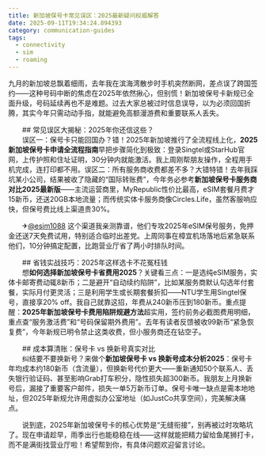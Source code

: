 ```yaml
---
title: 新加坡保号卡常见误区：2025最新疑问权威解答
date: 2025-09-11T19:34:24.894393
category: communication-guides
tags:
  - connectivity
  - sim
  - roaming
---
```


九月的新加坡总飘着细雨，去年我在滨海湾散步时手机突然断网，差点误了跨国签约——这种号码中断的焦虑在2025年依然揪心，但别慌！新加坡保号卡新规已全面升级，号码延续再也不是难题。过去大家总被过时信息误导，以为必须回国折腾，其实今年只需动动手指，就能避免高额漫游费和重要联系人丢失。  

　　## 常见误区大揭秘：2025年你还信这些？  
　　误区一：保号卡只能回国办？错！2025年新加坡推行了全流程线上化，**2025新加坡保号卡申请全流程指南**早把步骤简化到极致：登录Singtel或StarHub官网，上传护照和住址证明，30分钟内就能激活。我上周刚帮朋友操作，全程用手机完成，连打印都不用。误区二：所有服务商收费都差不多？大错特错！去年我踩坑某小公司，结果被收了隐藏的“国际转账费”，今年务必参考**新加坡保号卡服务商对比2025最新版**——主流运营商里，MyRepublic性价比最高，eSIM套餐月费才15新币，还送20GB本地流量；而传统实体卡服务商像Circles.Life，虽然客服响应快，但保号费比线上渠道贵30%。  

　　✈[@esim1088](https://t.me/s/esim1088) 这个渠道我亲测靠谱，他们专攻2025年eSIM保号服务，免押金还送7天免费试用，特别适合临时出差党。上周同事在樟宜机场落地后紧急联系他们，10分钟搞定配置，比跑营业厅省了两小时排队时间。  

　　## 省钱实战技巧：2025年这样选卡不花冤枉钱  
　　想**如何选择新加坡保号卡省费用2025**？关键看三点：一是选纯eSIM服务，实体卡邮寄费动辄8新币；二是避开“自动续约陷阱”，比如某服务商默认勾选年付套餐，实际月付更灵活；三是利用学生或长期套餐折扣——NTU学生用Singtel保号，直接享20% off。我自己就靠这招，年费从240新币压到180新币。重点提醒：**2025年新加坡保号卡费用陷阱规避方法**超实用，签约前务必截图费用明细，重点查“服务激活费”和“号码保留期外费用”。去年有读者反馈被收99新币“紧急恢复费”，今年新规已明令禁止这类收费，但小服务商还在钻空子。  

　　## 成本算清账：保号卡 vs 换新号真实对比  
　　纠结要不要换新号？来做个**新加坡保号卡 vs 换新号成本分析2025**：保号卡年均成本约180新币（含流量），但换新号代价更大——重新通知50个联系人、丢失银行验证码、甚至影响Grab打车积分，隐性损失超300新币。我朋友上月换新号后，漏接了重要客户邮件，损失一单5万新币订单。保号卡唯一缺点是需本地地址，但2025年新规允许用虚拟办公室地址（如JustCo共享空间），完美解决痛点。  

　　说到底，2025年新加坡保号卡的核心优势是“无缝衔接”，别再被过时攻略坑了。现在申请趁早，雨季出行也能稳稳在线——这样就能把精力留给鱼尾狮打卡，而不是满街找营业厅啦！希望帮到你，有具体问题欢迎留言讨论。